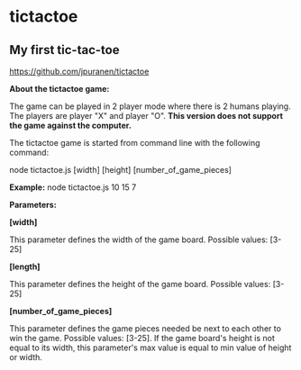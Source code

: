 # tictactoe
## My first tic-tac-toe
https://github.com/jpuranen/tictactoe

**About the tictactoe game:**

The game can be played in 2 player mode where there is 2 humans playing. The players are player "X" and player "O". **This version does not support the game against the computer.**

The tictactoe game is started from command line with the following command:

node tictactoe.js [width] [height] [number_of_game_pieces]
 
**Example:**
node tictactoe.js 10 15 7


**Parameters:**

**[width]**

  This parameter defines the width of the game board.
  Possible values: [3-25]
  
**[length]**

  This parameter defines the height of the game board.
  Possible values: [3-25]
  
**[number_of_game_pieces]**

  This parameter defines the game pieces needed be next to each other to win the game.
  Possible values: [3-25]. If the game board's height is not equal to its width, this parameter's max value is equal to min    value of height or width.
  
 
